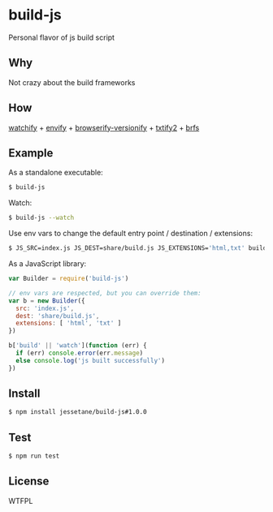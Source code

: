 # build-js
Personal flavor of js build script

## Why
Not crazy about the build frameworks

## How
[watchify](https://github.com/substack/watchify) + [envify](https://github.com/hughsk/envify) + [browserify-versionify](https://github.com/webpro/versionify) + [txtify2](https://github.com/jessetane/txtify2) + [brfs](https://github.com/substack/brfs)

## Example
As a standalone executable:
```bash
$ build-js
```

Watch:
```bash
$ build-js --watch
```

Use env vars to change the default entry point / destination / extensions:
```bash
$ JS_SRC=index.js JS_DEST=share/build.js JS_EXTENSIONS='html,txt' build-js
```

As a JavaScript library:
```javascript
var Builder = require('build-js')

// env vars are respected, but you can override them:
var b = new Builder({
  src: 'index.js',
  dest: 'share/build.js',
  extensions: [ 'html', 'txt' ]
})

b['build' || 'watch'](function (err) {
  if (err) console.error(err.message)
  else console.log('js built successfully')
})
```

## Install
```bash
$ npm install jessetane/build-js#1.0.0
```

## Test
```bash
$ npm run test
```

## License
WTFPL
